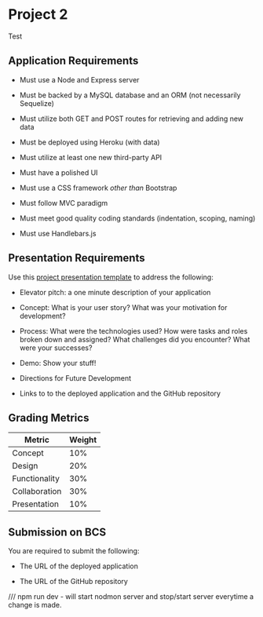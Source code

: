 # Project 2

Test

## Application Requirements

- Must use a Node and Express server

- Must be backed by a MySQL database and an ORM (not necessarily Sequelize)

- Must utilize both GET and POST routes for retrieving and adding new data

- Must be deployed using Heroku (with data)

- Must utilize at least one new third-party API

- Must have a polished UI

- Must use a CSS framework _other than_ Bootstrap

- Must follow MVC paradigm

- Must meet good quality coding standards (indentation, scoping, naming)

- Must use Handlebars.js

## Presentation Requirements

Use this [project presentation template](https://docs.google.com/presentation/d/1_u8TKy5zW5UlrVQVnyDEZ0unGI2tjQPDEpA0FNuBKAw/edit?usp=sharing) to address the following:

- Elevator pitch: a one minute description of your application

- Concept: What is your user story? What was your motivation for development?

- Process: What were the technologies used? How were tasks and roles broken down and assigned? What challenges did you encounter? What were your successes?

- Demo: Show your stuff!

- Directions for Future Development

- Links to to the deployed application and the GitHub repository

## Grading Metrics

| Metric        | Weight |
| ------------- | ------ |
| Concept       | 10%    |
| Design        | 20%    |
| Functionality | 30%    |
| Collaboration | 30%    |
| Presentation  | 10%    |

## Submission on BCS

You are required to submit the following:

- The URL of the deployed application

- The URL of the GitHub repository

/// npm run dev - will start nodmon server and stop/start server everytime a change is made.
